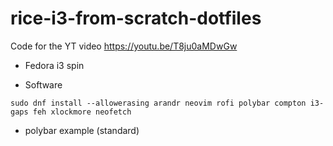 # rice-i3-from-scratch-dotfiles
Code for the YT video https://youtu.be/T8ju0aMDwGw

- Fedora i3 spin 

- Software 

```sudo dnf install --allowerasing arandr neovim rofi polybar compton i3-gaps feh xlockmore neofetch```

- polybar example (standard)


